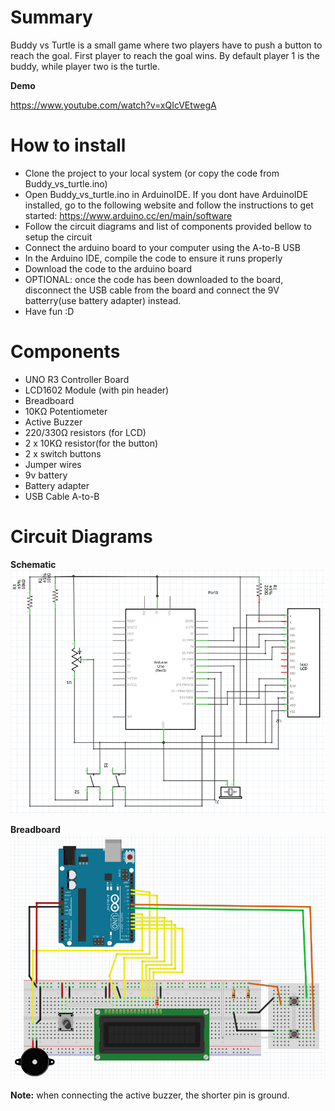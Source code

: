 # Summary

Buddy vs Turtle is a small game where two players have to push a button to reach the goal. First player to reach the goal wins. By default player 1 is the buddy, while player two is the turtle.

**Demo**

https://www.youtube.com/watch?v=xQIcVEtwegA


# How to install

- Clone the project to your local system (or copy the code from Buddy_vs_turtle.ino)
- Open Buddy_vs_turtle.ino in ArduinoIDE. If you dont have ArduinoIDE installed, go to the following website and follow the instructions to get started: https://www.arduino.cc/en/main/software
- Follow the circuit diagrams and list of components provided bellow to setup the circuit
- Connect the arduino board to your computer using the A-to-B USB
- In the Arduino IDE, compile the code to ensure it runs properly
- Download the code to the arduino board
- OPTIONAL: once the code has been downloaded to the board, disconnect the USB cable from the board and connect the 9V batterry(use battery adapter) instead.
- Have fun :D


# Components

- UNO R3 Controller Board
- LCD1602 Module (with pin header)
- Breadboard
- 10KΩ Potentiometer
- Active Buzzer
- 220/330Ω resistors (for LCD)
- 2 x 10KΩ resistor(for the button)
- 2 x switch buttons
- Jumper wires
- 9v battery
- Battery adapter
- USB Cable A-to-B

# Circuit Diagrams

**Schematic**
![](/media/buddy_vs_turtle_schematic.PNG)

**Breadboard**
![](/media/budy_vs_turtle_breadboard.PNG)

**Note:** when connecting the active buzzer, the shorter pin is ground.
